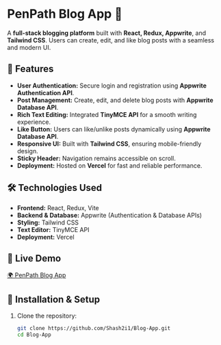# PenPath Blog App 📝  

A **full-stack blogging platform** built with **React, Redux, Appwrite**, and **Tailwind CSS**. Users can create, edit, and like blog posts with a seamless and modern UI.  

## 🚀 Features  

- **User Authentication:** Secure login and registration using **Appwrite Authentication API**.  
- **Post Management:** Create, edit, and delete blog posts with **Appwrite Database API**.  
- **Rich Text Editing:** Integrated **TinyMCE API** for a smooth writing experience.  
- **Like Button:** Users can like/unlike posts dynamically using **Appwrite Database API**.  
- **Responsive UI:** Built with **Tailwind CSS**, ensuring mobile-friendly design.  
- **Sticky Header:** Navigation remains accessible on scroll.  
- **Deployment:** Hosted on **Vercel** for fast and reliable performance.  

## 🛠️ Technologies Used  

- **Frontend:** React, Redux, Vite  
- **Backend & Database:** Appwrite (Authentication & Database APIs)  
- **Styling:** Tailwind CSS  
- **Text Editor:** TinyMCE API  
- **Deployment:** Vercel  


## 🔗 Live Demo  

[🌍 PenPath Blog App](https://penpath-blog-app.vercel.app/)  

## 📂 Installation & Setup  

1. Clone the repository:  
   ```sh
   git clone https://github.com/Shash2i1/Blog-App.git
   cd Blog-App
